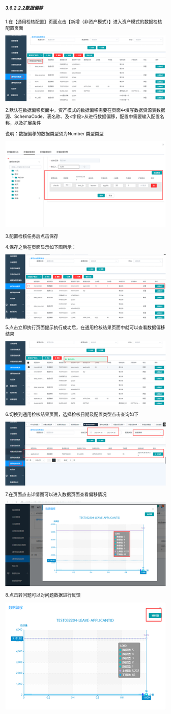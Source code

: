 ##### 3.6.2.2.2数据偏移

 1.在【通用检核配置】页面点击【新增（非资产模式）】进入资产模式的数据检核配置页面

![image-20210426110601605](3.6.2.2.2%E6%95%B0%E6%8D%AE%E5%81%8F%E7%A7%BB.assets/image-20210426110601605.png)

2.默认在数据偏移页面中，资产模式的数据偏移需要在页面中填写数据资源表数据源、SchemaCode、表名称、及<字段>从进行数据偏移，配置中需要输入配置名称，以及扩展条件

说明：数据偏移的数据类型须为Number 类型类型

![image-20210426112019778](3.6.2.2.2%E6%95%B0%E6%8D%AE%E5%81%8F%E7%A7%BB.assets/image-20210426112019778.png)

3.配置检核任务后点击保存

4.保存之后在页面显示如下图所示：

![image-20210426112137005](3.6.2.2.2%E6%95%B0%E6%8D%AE%E5%81%8F%E7%A7%BB.assets/image-20210426112137005.png)

5.点击立即执行页面提示执行成功后，在通用检核结果页面中就可以查看数据偏移结果

![image-20210426112243415](3.6.2.2.2%E6%95%B0%E6%8D%AE%E5%81%8F%E7%A7%BB.assets/image-20210426112243415.png)

6.切换到通用检核结果页面，选择检核日期及配置类型点击查询如下

![image-20210426095712594](3.6.2.2.2%E6%95%B0%E6%8D%AE%E5%81%8F%E7%A7%BB.assets/image-20210426095712594.png)

7.在页面点击详情图可以进入数据页面查看偏移情况

![image-20210426095911387](3.6.2.2.2%E6%95%B0%E6%8D%AE%E5%81%8F%E7%A7%BB.assets/image-20210426095911387.png)

8.点击转问题可以对问题数据进行反馈

![image-20210426100025400](3.6.2.2.2%E6%95%B0%E6%8D%AE%E5%81%8F%E7%A7%BB.assets/image-20210426100025400.png)
